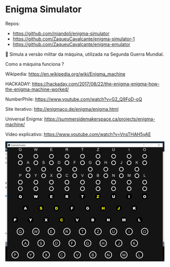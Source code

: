 # Enigma Simulator

Repos:
  - https://github.com/miandoli/enigma-simulator
  - https://github.com/ZaqueuCavalcante/enigma-simulator-1
  - https://github.com/ZaqueuCavalcante/enigma-emulator

:key: Simula a versão militar da máquina, utilizada na Segunda Guerra Mundial.

Como a máquina funciona ?

Wikipedia: https://en.wikipedia.org/wiki/Enigma_machine

HACKADAY: https://hackaday.com/2017/08/22/the-enigma-enigma-how-the-enigma-machine-worked/

NumberPhile: https://www.youtube.com/watch?v=G2_Q9FoD-oQ

Site iterativo: http://enigmaco.de/enigma/enigma.html

Universal Enigma: https://summersidemakerspace.ca/projects/enigma-machine/

Vídeo explicativo: https://www.youtube.com/watch?v=VnsTHAH5yAE

<img src='EnigmaSimulator/data/firstScreenShot.png' width='500'>
